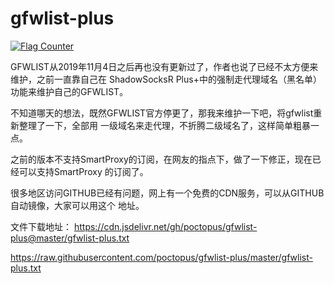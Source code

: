 # gfwlist-plus

<a href="https://info.flagcounter.com/a90Q"><img src="https://s05.flagcounter.com/countxl/a90Q/bg_FFFFFF/txt_000000/border_CCCCCC/columns_8/maxflags_24/viewers_0/labels_0/pageviews_0/flags_0/percent_0/" alt="Flag Counter" border="0"></a>

GFWLIST从2019年11月4日之后再也没有更新过了，作者也说了已经不太方便来维护，之前一直靠自己在
ShadowSocksR Plus+中的强制走代理域名（黑名单）功能来维护自己的GFWLIST。


不知道哪天的想法，既然GFWLIST官方停更了，那我来维护一下吧，将gfwlist重新整理了一下，全部用
一级域名来走代理，不折腾二级域名了，这样简单粗暴一点。


之前的版本不支持SmartProxy的订阅，在网友的指点下，做了一下修正，现在已经可以支持SmartProxy
的订阅了。


很多地区访问GITHUB已经有问题，网上有一个免费的CDN服务，可以从GITHUB自动镜像，大家可以用这个
地址。

文件下载地址：
https://cdn.jsdelivr.net/gh/poctopus/gfwlist-plus@master/gfwlist-plus.txt

https://raw.githubusercontent.com/poctopus/gfwlist-plus/master/gfwlist-plus.txt
